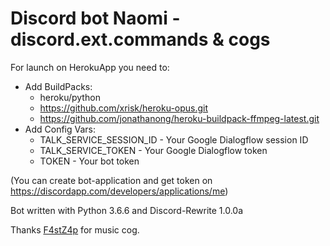 # Discord bot Naomi - discord.ext.commands & cogs


For launch on HerokuApp you need to:
* Add BuildPacks:
    * heroku/python
    * https://github.com/xrisk/heroku-opus.git
    * https://github.com/jonathanong/heroku-buildpack-ffmpeg-latest.git
* Add Config Vars:
    * TALK_SERVICE_SESSION_ID - Your Google Dialogflow session ID
    * TALK_SERVICE_TOKEN - Your Google Dialogflow token
    * TOKEN - Your bot token

(You can create bot-application and get token on https://discordapp.com/developers/applications/me)


Bot written with Python 3.6.6 and Discord-Rewrite 1.0.0a

Thanks [F4stZ4p](https://github.com/F4stZ4p) for music cog.
